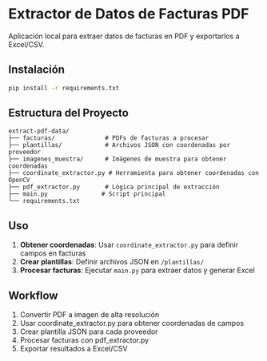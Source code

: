 # Extractor de Datos de Facturas PDF

Aplicación local para extraer datos de facturas en PDF y exportarlos a Excel/CSV.

## Instalación

```bash
pip install -r requirements.txt
```

## Estructura del Proyecto

```
extract-pdf-data/
├── facturas/              # PDFs de facturas a procesar
├── plantillas/            # Archivos JSON con coordenadas por proveedor
├── imagenes_muestra/      # Imágenes de muestra para obtener coordenadas
├── coordinate_extractor.py # Herramienta para obtener coordenadas con OpenCV
├── pdf_extractor.py       # Lógica principal de extracción
├── main.py               # Script principal
└── requirements.txt
```

## Uso

1. **Obtener coordenadas**: Usar `coordinate_extractor.py` para definir campos en facturas
2. **Crear plantillas**: Definir archivos JSON en `/plantillas/`
3. **Procesar facturas**: Ejecutar `main.py` para extraer datos y generar Excel

## Workflow

1. Convertir PDF a imagen de alta resolución
2. Usar coordinate_extractor.py para obtener coordenadas de campos
3. Crear plantilla JSON para cada proveedor
4. Procesar facturas con pdf_extractor.py
5. Exportar resultados a Excel/CSV